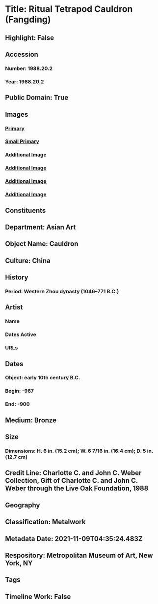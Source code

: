 # Title: Ritual Tetrapod Cauldron (Fangding)
## Highlight: False
## Accession
### Number: 1988.20.2
### Year: 1988.20.2
## Public Domain: True
## Images
### [Primary](https://images.metmuseum.org/CRDImages/as/original/DP140787.jpg)
### [Small Primary](https://images.metmuseum.org/CRDImages/as/web-large/DP140787.jpg)
### [Additional Image](https://images.metmuseum.org/CRDImages/as/original/DP140786.jpg)
### [Additional Image](https://images.metmuseum.org/CRDImages/as/original/DP140743.jpg)
### [Additional Image](https://images.metmuseum.org/CRDImages/as/original/DP140788.jpg)
### [Additional Image](https://images.metmuseum.org/CRDImages/as/original/DP153359.jpg)
## Constituents
## Department: Asian Art
## Object Name: Cauldron
## Culture: China
## History
### Period: Western Zhou dynasty (1046–771 B.C.)
## Artist
### Name
### Dates Active
### URLs
## Dates
### Object: early 10th century B.C.
### Begin: -967
### End: -900
## Medium: Bronze
## Size
### Dimensions: H. 6 in. (15.2 cm); W. 6 7/16 in. (16.4 cm); D. 5 in. (12.7 cm)
## Credit Line: Charlotte C. and John C. Weber Collection, Gift of Charlotte C. and John C. Weber through the Live Oak Foundation, 1988
## Geography
## Classification: Metalwork
## Metadata Date: 2021-11-09T04:35:24.483Z
## Respository: Metropolitan Museum of Art, New York, NY
## Tags
## Timeline Work: False